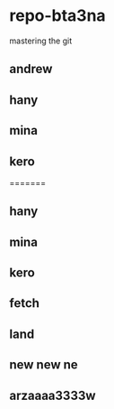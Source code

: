 # repo-bta3na
mastering the git


## andrew
## hany
## mina
## kero
=======
## hany 
## mina
## kero
## fetch
## land 
## new new ne
## arzaaaa3333w
